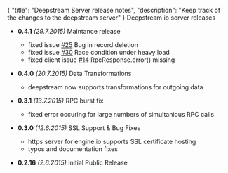 {
	"title": "Deepstream Server release notes",
	"description": "Keep track of the changes to the deepstream server"
}
Deepstream.io server releases

* **0.4.1** _(29.7.2015)_ Maintance release
	- fixed issue [#25](//github.com/deepstreamIO/deepstream.io/issues/25) Bug in record deletion
	- fixed issue [#30](//github.com/deepstreamIO/deepstream.io/issues/30) Race condition under heavy load
	- fixed client issue [#14](//github.com/deepstreamIO/deepstream.io-client-js/issues/14) RpcResponse.error() missing

* **0.4.0** _(20.7.2015)_ Data Transformations
	- deepstream now supports transformations for outgoing data

* **0.3.1** _(13.7.2015)_ RPC burst fix
	- fixed error occuring for large numbers of simultanious RPC calls 

* **0.3.0** _(12.6.2015)_ SSL Support & Bug Fixes
	- https server for engine.io supports SSL certificate hosting 
	- typos and documentation fixes

* **0.2.16** _(2.6.2015)_ Initial Public Release

